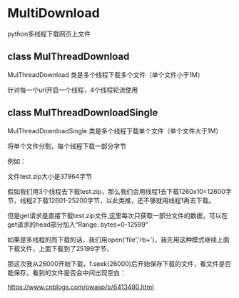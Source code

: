 # MultiDownload
python多线程下载网页上文件

## class MulThreadDownload

MulThreadDownload 类是多个线程下载多个文件（单个文件小于1M）

针对每一个url开启一个线程，4个线程轮流使用

## class MulThreadDownloadSingle

MulThreadDownloadSingle 类是多个线程下载单个文件（单个文件大于1M）

将单个文件分割，每个线程下载一部分字节

例如：

文件test.zip大小是37964字节

假如我们用3个线程去下载test.zip，那么我们会用线程1去下载1260x10=12600字节，线程2下载12601-25200字节，以此类推，还不够就用线程1再去下载。

但是get请求是直接下载test.zip文件,这里每次只获取一部分文件的数据，可以在get请求的head部分加入“Range: bytes=0-12599”

如果是多线程的而下载的话，我们用open('file','rb+')，我先用这种模式继续上面下载文件，上面下载到了25199字节，

那这次我从26000开始下载，f.seek(26000)后开始保存下载的文件，看文件是否能保存，看到的文件是否会中间出现空白：

https://www.cnblogs.com/owasp/p/6413480.html

